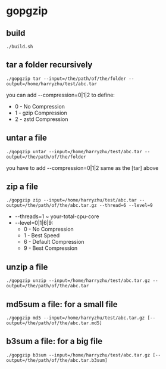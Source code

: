 # gopgzip

## build
`./build.sh`

## tar a folder recursively
```
./gopgzip tar --input=/the/path/of/the/folder --output=/home/harryzhu/test/abc.tar
```
 you can add --compression=0|1|2 to define: 
 - 0 - No Compression 
 - 1 - gzip Compression 
 - 2 - zstd Compression

## untar a file
```
./gopgzip untar --input=/home/harryzhu/test/abc.tar --output=/the/path/of/the/folder
```

 you have to add --compression=0|1|2 same as the [tar] above 

## zip a file
`./gopgzip zip --input=/home/harryzhu/test/abc.tar --output=/the/path/of/the/abc.tar.gz --thread=6 --level=9`

 - --threads=1 ~ your-total-cpu-core
 - --level=0|1|6|9: 
   - 0 - No Compression
   - 1 - Best Speed 
   - 6 - Default Compression
   - 9 - Best Compression

## unzip a file
`./gopgzip unzip --input=/home/harryzhu/test/abc.tar.gz --output=/the/path/of/the/abc.tar`

## md5sum a file: for a small file
`./gopgzip md5 --input=/home/harryzhu/test/abc.tar.gz [--output=/the/path/of/the/abc.tar.md5]`


## b3sum a file: for a big file
`./gopgzip b3sum --input=/home/harryzhu/test/abc.tar.gz [--output=/the/path/of/the/abc.tar.b3sum]`
